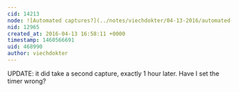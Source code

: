 ```yaml
---
cid: 14213
node: ![Automated captures?](../notes/viechdokter/04-13-2016/automated-captures)
nid: 12965
created_at: 2016-04-13 16:58:11 +0000
timestamp: 1460566691
uid: 468990
author: viechdokter
---
```


UPDATE: it did take a second capture, exactly 1 hour later. Have I set the timer wrong?